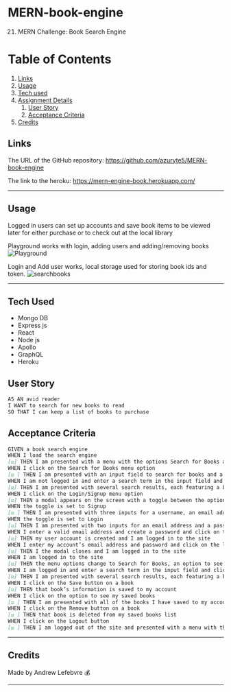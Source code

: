 # MERN-book-engine
21. MERN Challenge: Book Search Engine


# Table of Contents
1. [Links](#links)
1. [Usage](#usage)
1. [Tech used](#tech-used)
1. [Assignment Details](#assignment-details)
    1. [User Story](#user-story)
    1. [Acceptance Criteria](#acceptance-criteria)
1. [Credits](#credits)

## Links
The URL of the GitHub repository: https://github.com/azuryte5/MERN-book-engine

The link to the heroku: https://mern-engine-book.herokuapp.com/

-----
## Usage
Logged in users can set up accounts and save book items to be viewed later for either purchase or to check out at the local library


Playground works with login, adding users and adding/removing books
![Playground](https://user-images.githubusercontent.com/85147307/150715110-b5234832-842f-416c-9e04-adcf405f5aea.png)

Login and Add user works, local storage used for storing book ids and token.
![searchbooks](https://user-images.githubusercontent.com/85147307/150715342-ff481366-b01c-477e-aa62-7a238b7894c5.png)

-----
## Tech Used 
- Mongo DB
- Express js
- React
- Node js
- Apollo 
- GraphQL
- Heroku

## User Story

```md
AS AN avid reader
I WANT to search for new books to read
SO THAT I can keep a list of books to purchase
```

## Acceptance Criteria
```md
GIVEN a book search engine
WHEN I load the search engine
[☑️] THEN I am presented with a menu with the options Search for Books and Login/Signup and an input field to search for books and a submit button
WHEN I click on the Search for Books menu option
[☑️ ] THEN I am presented with an input field to search for books and a submit button
WHEN I am not logged in and enter a search term in the input field and click the submit button
[☑️] THEN I am presented with several search results, each featuring a book’s title, author, description, image, and a link to that book on the Google Books site
WHEN I click on the Login/Signup menu option
[☑️] THEN a modal appears on the screen with a toggle between the option to log in or sign up
WHEN the toggle is set to Signup
[☑️ ] THEN I am presented with three inputs for a username, an email address, and a password, and a signup button
WHEN the toggle is set to Login
[☑️] THEN I am presented with two inputs for an email address and a password and login button
WHEN I enter a valid email address and create a password and click on the signup button
[☑️] THEN my user account is created and I am logged in to the site
WHEN I enter my account’s email address and password and click on the login button
[☑️] THEN I the modal closes and I am logged in to the site
WHEN I am logged in to the site
[☑️] THEN the menu options change to Search for Books, an option to see my saved books, and Logout
WHEN I am logged in and enter a search term in the input field and click the submit button
[☑️] THEN I am presented with several search results, each featuring a book’s title, author, description, image, and a link to that book on the Google Books site and a button to save a book to my account
WHEN I click on the Save button on a book
[☑️] THEN that book’s information is saved to my account
WHEN I click on the option to see my saved books
[☑️ ] THEN I am presented with all of the books I have saved to my account, each featuring the book’s title, author, description, image, and a link to that book on the Google Books site and a button to remove a book from my account
WHEN I click on the Remove button on a book
[☑️ ] THEN that book is deleted from my saved books list
WHEN I click on the Logout button
[☑️ ] THEN I am logged out of the site and presented with a menu with the options Search for Books and Login/Signup and an input field to search for books and a submit button  
```

----
## Credits
Made by Andrew Lefebvre 💰

-----
